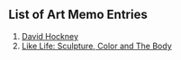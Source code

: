 ## List of Art Memo Entries
1. [David Hockney](Timmypoyu.github.io/ArtMemos1)
2. [Like Life: Sculpture, Color and The Body](Timmypoyu.github.io/ArtMemo2)
